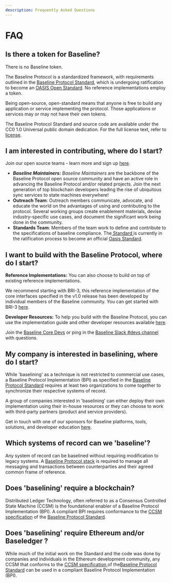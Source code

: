 ```yaml
---
description: Frequently Asked Questions
---
```


# FAQ

## Is there a token for Baseline?

There is no Baseline token.

The Baseline Protocol is a standardized framework, with requirements outlined in the [Baseline Protocol Standard](https://github.com/ethereum-oasis-op/baseline-standard), which is undergoing ratification to become an [OASIS Open Standard](https://www.oasis-open.org/standards/). No reference implementations employ a token.

Being open-source, open-standard means that anyone is free to build any application or service implementing the protocol. Those applications or services may or may not have their own tokens.

The Baseline Protocol Standard and source code are available under the CC0 1.0 Universal public domain dedication. For the full license text, refer to [license](https://github.com/ethereum-oasis-op/baseline/blob/master/LICENSE).

## I am interested in contributing, where do I start?

Join our open source teams - learn more and sign up [here](https://www.baseline-protocol.org/get-involved/).

* _**Baseline Maintainers:** Baseline Maintainers_ are the backbone of the Baseline Protocol open source community and have an active role in advancing the Baseline Protocol and/or related projects. Join the next generation of top blockchain developers leading the rise of ubiquitous sync services to state machines everywhere!
* **Outreach Team**: Outreach members communicate, advocate, and educate the world on the advantages of using and contributing to the protocol. Several working groups create enablement materials, devise industry-specific use cases, and document the significant work being done in the community.
* **Standards Team**: Members of the team work to define and contribute to the specifications of baseline compliance. The[ Standard ](https://github.com/ethereum-oasis-op/baseline-standard)is currently in the ratification process to become an official [Oasis Standard](https://www.oasis-open.org).

## I want to build with the Baseline Protocol, where do I start?

**Reference Implementations:** You can also choose to build on top of existing reference implementations.

We recommend starting with BRI-3, this reference implementation of the core interfaces specified in the v1.0 release has been developed by individual members of the Baseline community. You can get started with BRI-3 [here](https://github.com/ethereum-oasis-op/baseline/tree/main/examples/bri-3).

**Developer Resources:** To help you build with the Baseline Protocol, you can use the implementation guide and other developer resources available [here](../baseline-protocol-code/developer-resources.md).

Join the [Baseline Core Devs](https://www.baseline-protocol.org/get-involved/) or ping in the [Baseline Slack #devs channel](https://join.slack.com/t/ethereum-baseline/shared\_invite/zt-d6emqeci-bjzBsXBqK4D7tBTZ40AEfQ) with questions.

## My company is interested in baselining, where do I start?

While 'baselining' as a technique is not restricted to commercial use cases, a Baseline Protocol Implementation (BPI) as specified in the [Baseline Protocol Standard](https://github.com/ethereum-oasis-op/baseline-standard) requires at least two organizations to come together to synchronize their respective systems of record.

A group of companies interested in 'baselining' can either deploy their own implementation using their in-house resources or they can choose to work with third-party partners (product and service providers).

Get in touch with one of our sponsors for Baseline platforms, tools, solutions, and developer education [here](https://www.baseline-protocol.org/get-baselined/).

## Which systems of record can we 'baseline'? <a href="#which-systems-of-record-can-we-baseline" id="which-systems-of-record-can-we-baseline"></a>

Any system of record can be baselined without requiring modification to legacy systems. A [Baseline Protocol stack](architecture.md) is required to manage all messaging and transactions between counterparties and their agreed common frame of reference.

## Does 'baselining' require a blockchain?

Distributed Ledger Technology, often referred to as a Consensus Controlled State Machine (CCSM) is the foundational enabler of a Baseline Protocol Implementation (BPI). A compliant BPI requires conformance to the [CCSM specification](../baseline-protocol-standard/ccsm-specification.md) of the [Baseline Protocol Standard](https://github.com/ethereum-oasis-op/baseline-standard).

## Does 'baselining' require Ethereum and/or Baseledger ?

While much of the initial work on the Standard and the code was done by companies and individuals in the Ethereum development community, any CCSM that conforms to the [CCSM specification ](../baseline-protocol-standard/ccsm-specification.md)of the[Baseline Protocol Standard](https://github.com/ethereum-oasis-op/baseline-standard) can be used in a compliant Baseline Protocol Implementation (BPI).
